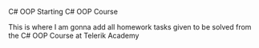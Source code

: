 C# OOP
Starting C# OOP Course

This is where I am gonna add all homework tasks given to be solved from the C# OOP Course at Telerik Academy
